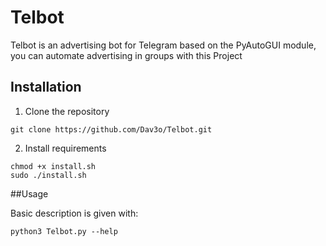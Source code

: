 # Telbot
Telbot is an advertising bot for Telegram based on the PyAutoGUI module, you can automate advertising in groups with this Project

## Installation
1. Clone the repository
```
git clone https://github.com/Dav3o/Telbot.git

```
2. Install requirements
```
chmod +x install.sh
sudo ./install.sh
```
##Usage

Basic description is given with:
```
python3 Telbot.py --help
```
